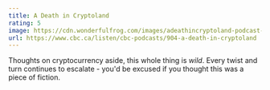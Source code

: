 ```yaml
---
title: A Death in Cryptoland
rating: 5
image: https://cdn.wonderfulfrog.com/images/adeathincryptoland-podcast-template-lg.avif
url: https://www.cbc.ca/listen/cbc-podcasts/904-a-death-in-cryptoland
---
```


Thoughts on cryptocurrency aside, this whole thing is _wild_. Every twist and turn continues to escalate - you'd be excused if you thought this was a piece of fiction.

